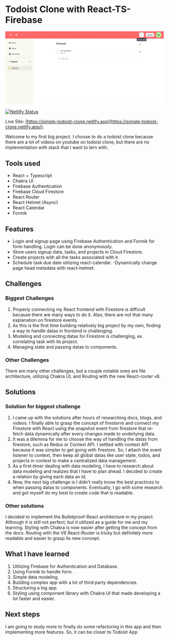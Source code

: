 # Todoist Clone with React-TS-Firebase

![Screenshot of Todoist Clone](/images/Todoist-ss.png)

[![Netlify Status](https://api.netlify.com/api/v1/badges/0215b2a5-8596-4e5c-8664-6ad3a2d585bd/deploy-status)](https://app.netlify.com/sites/simple-todoist-clone/deploys)

Live Site: [https://simple-todoist-clone.netlify.app](https://simple-todoist-clone.netlify.app/).

Welcome to my first big project. I choose to do a todoist clone because there are a lot of videos on youtube on todoist clone, but there are no implementation with stack that I want to lern with.

## Tools used

- React + Typescript
- Chakra UI
- Firebase Authentication
- Firebase Cloud Firestore
- React Router
- React Helmet (Async)
- React Calendar
- Formik

## Features

- Login and signup page using Firebase Authentication and Formik for form handling. Login can be done anonymously.
- Store users signup data, tasks, and projects in Cloud Firestore.
- Create projects with all the tasks associated with it.
- Schedule task due date utilizing react-calendar.
  -Dynamically change page head metadata with react-helmet.

## Challenges

### Biggest Challenges

1. Properly connecting my React frontend with Firestore is difficult because there are many ways to do it. Also, there are not that many explanation on firestore events.
2. As this is the first time building relatively big project by my own, finding a way to handle datas in frontend is challenging.
3. Modeling and connecting datas for Firestore is challenging, ex. correlating task with its project.
4. Managing state and passing datas to components.

### Other Challenges

There are many other challenges, but a couple notable ones are file architecture, utilizing Chakra UI, and Routing with the new React-router v6.

## Solutions

### Solution for biggest challenge

1. I came up with the solutions after hours of researching docs, blogs, and videos. I finally able to grasp the concept of firestorre and connect my Firestore with React using the snapshot event from firestore that re-fetch data dynamically after every changes made to underlying data.
2. It was a dilemma for me to choose the way of handling the datas from firestore, such as Redux or Context API. I settled with context API because it was simpler to get going with firestore. So, I attach the event listener to context, then keep all global datas like user state, todos, and projects in context to make a centralized data management.
3. As a first-timer dealing with data modeling, I have to research about data modeling and realizes that I have to plan ahead. I decided to create a relation by giving each data an Id.
4. Now, the next big challenge is I didn't really know the best practices to when passing datas to components. Eventually, I go with some research and got myself do my best to create code that is readable.

### Other solutions

I decided to implement the Bulletproof-React architecture in my project. Although it is still not perfect, but it utilized as a guide for me and my learning. Styling with Chakra is now easier after getting the concept from the docs. Routing with the V6 React-Router is tricky but definitely more readable and easier to grasp its new concept.

## What I have learned

1. Utilizing Firebase for Authentication and Database.
2. Using Formik to handle form.
3. Simple data modeling.
4. Building complex app with a lot of third party dependencies.
5. Structuring a big app.
6. Styling using component library with Chakra UI that made developing a lot faster and easier.

## Next steps

I am going to study more to finally do some refactoring in this app and then implementing more features. So, it can be closer to Todoist App
